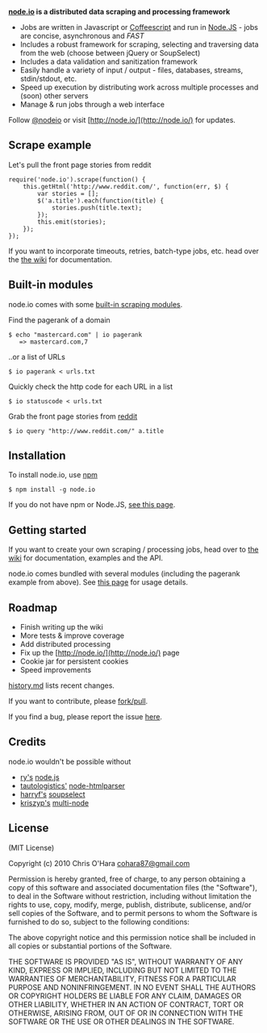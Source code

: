 **[node.io](http://node.io/) is a distributed data scraping and processing framework**

- Jobs are written in Javascript or [Coffeescript](http://jashkenas.github.com/coffee-script/) and run in [Node.JS](http://nodejs.org/) - jobs are concise, asynchronous and _FAST_
- Includes a robust framework for scraping, selecting and traversing data from the web (choose between jQuery or SoupSelect)
- Includes a data validation and sanitization framework
- Easily handle a variety of input / output - files, databases, streams, stdin/stdout, etc.
- Speed up execution by distributing work across multiple processes and (soon) other servers
- Manage & run jobs through a web interface

Follow [@nodeio](http://twitter.com/nodeio) or visit [http://node.io/](http://node.io/) for updates.

## Scrape example

Let's pull the front page stories from reddit

    require('node.io').scrape(function() {
        this.getHtml('http://www.reddit.com/', function(err, $) {
            var stories = [];
            $('a.title').each(function(title) {
                stories.push(title.text);
            });
            this.emit(stories);
        });
    });

If you want to incorporate timeouts, retries, batch-type jobs, etc. head over the [the wiki](https://github.com/chriso/node.io/wiki) for documentation.

## Built-in modules

node.io comes with some [built-in scraping modules](https://github.com/chriso/node.io/tree/master/builtin).

Find the pagerank of a domain

    $ echo "mastercard.com" | io pagerank
       => mastercard.com,7

..or a list of URLs

    $ io pagerank < urls.txt

Quickly check the http code for each URL in a list

    $ io statuscode < urls.txt

Grab the front page stories from [reddit](http://www.reddit.com)

    $ io query "http://www.reddit.com/" a.title

## Installation

To install node.io, use [npm](http://github.com/isaacs/npm)

    $ npm install -g node.io

If you do not have npm or Node.JS, [see this page](https://github.com/chriso/node.io/wiki/Installation).

## Getting started

If you want to create your own scraping / processing jobs, head over to [the wiki](https://github.com/chriso/node.io/wiki) for documentation, examples and the API.

node.io comes bundled with several modules (including the pagerank example from above). See [this page](https://github.com/chriso/node.io/blob/master/builtin/README.md) for usage details.

## Roadmap

- Finish writing up the wiki
- More tests & improve coverage
- Add distributed processing
- Fix up the [http://node.io/](http://node.io/) page
- Cookie jar for persistent cookies
- Speed improvements

[history.md](https://github.com/chriso/node.io/blob/master/HISTORY.md) lists recent changes.

If you want to contribute, please [fork/pull](https://github.com/chriso/node.io/fork).

If you find a bug, please report the issue [here](https://github.com/chriso/node.io/issues). 

## Credits

node.io wouldn't be possible without

- [ry's](https://github.com/ry) [node.js](http://nodejs.org/)
- [tautologistics'](https://github.com/tautologistics) [node-htmlparser](https://github.com/tautologistics/node-htmlparser)
- [harryf's](https://github.com/harryf) [soupselect](https://github.com/harryf/node-soupselect)
- [kriszyp's](https://github.com/kriszyp) [multi-node](https://github.com/kriszyp/multi-node)

## License

(MIT License)

Copyright (c) 2010 Chris O'Hara <cohara87@gmail.com>

Permission is hereby granted, free of charge, to any person obtaining
a copy of this software and associated documentation files (the
"Software"), to deal in the Software without restriction, including
without limitation the rights to use, copy, modify, merge, publish,
distribute, sublicense, and/or sell copies of the Software, and to
permit persons to whom the Software is furnished to do so, subject to
the following conditions:

The above copyright notice and this permission notice shall be
included in all copies or substantial portions of the Software.

THE SOFTWARE IS PROVIDED "AS IS", WITHOUT WARRANTY OF ANY KIND,
EXPRESS OR IMPLIED, INCLUDING BUT NOT LIMITED TO THE WARRANTIES OF
MERCHANTABILITY, FITNESS FOR A PARTICULAR PURPOSE AND
NONINFRINGEMENT. IN NO EVENT SHALL THE AUTHORS OR COPYRIGHT HOLDERS BE
LIABLE FOR ANY CLAIM, DAMAGES OR OTHER LIABILITY, WHETHER IN AN ACTION
OF CONTRACT, TORT OR OTHERWISE, ARISING FROM, OUT OF OR IN CONNECTION
WITH THE SOFTWARE OR THE USE OR OTHER DEALINGS IN THE SOFTWARE.
